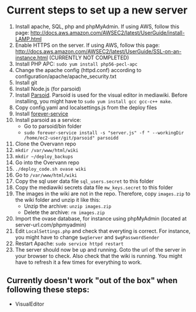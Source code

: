 # Current steps to set up a new server

1. Install apache, SQL, php and phpMyAdmin. If using AWS, follow this page: http://docs.aws.amazon.com/AWSEC2/latest/UserGuide/install-LAMP.html
2. Enable HTTPS on the server. If using AWS, follow this page: http://docs.aws.amazon.com/AWSEC2/latest/UserGuide/SSL-on-an-instance.html (CURRENTLY NOT COMPLETED)
3. Install PHP APC: `sudo yum install php56-pecl-apc`
4. Change the apache config (httpd.conf) according to configuration/apache/apache_security.txt
5. Install git
6. Install Node.js (for parsoid)
7. Install [Parsoid](https://www.mediawiki.org/wiki/Parsoid/Developer_Setup). Parsoid is used for the visual editor in mediawiki. Before installing, you might have to `sudo yum install gcc gcc-c++ make`.
8. Copy config.yaml and localsettings.js from the deploy files
9. Install [forever-service](https://www.npmjs.com/package/forever-service)
10. Install parsoid as a service:
    - Go to parsoid/bin folder
    - `sudo forever-service install -s "server.js" -f " --workingDir /home/ec2-user/git/parsoid" parsoidd`
11. Clone the Overvann repo
12. `mkdir /var/www/html/wiki`
13. `mkdir ~/deploy_backups`
14. Go into the Overvann repo
15. `./deploy_code.sh ovase wiki`
16. Go to `/var/www/html/wiki`
17. Copy the sql user data file `sql_users.secret` to this folder
18. Copy the mediawiki secrets data file `mw_keys.secret` to this folder
19. The images in the wiki are not in the repo. Therefore, copy `images.zip` to the wiki folder and unzip it like this:
    - Unzip the archive: `unzip images.zip`
    - Delete the archive: `rm images.zip`
20. Import the ovase database, for instance using phpMyAdmin (located at server-url.com/phpmyadmin)
21. Edit `LocalSettings.php` and check that everyting is correct. For instance, you might have to change `$wgServer` and `$wgPasswordSender`
22. Restart Apache: `sudo service httpd restart`
23. The server should now be up and running. Goto the url of the server in your browser to check. Also check that the wiki is running. You might have to refresh it a few times for everything to work.

## Currently doesn't work "out of the box" when following these steps:

* VisualEditor
